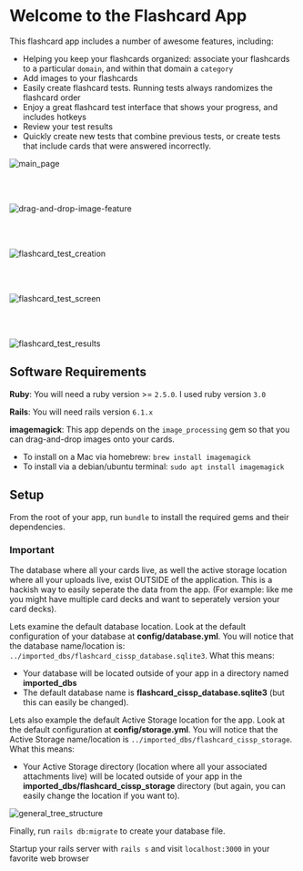 # Welcome to the Flashcard App
This flashcard app includes a number of awesome features, including:

- Helping you keep your flashcards organized: associate your flashcards to a particular `domain`, and within that domain a `category`
- Add images to your flashcards
- Easily create flashcard tests. Running tests always randomizes the flashcard order
- Enjoy a great flashcard test interface that shows your progress, and includes hotkeys
- Review your test results
- Quickly create new tests that combine previous tests, or create tests that include cards that were answered incorrectly.  

![main_page](https://user-images.githubusercontent.com/38234505/156952539-a250d8d6-65f9-4745-b253-f500704d5231.png)

<br>
<br>

![drag-and-drop-image-feature](https://user-images.githubusercontent.com/38234505/156952592-5f5eff3d-8e4a-49e1-b0fd-c86a30dd05f6.png)

<br>
<br>

![flashcard_test_creation](https://user-images.githubusercontent.com/38234505/156953163-c2355fc5-1042-4634-8405-5b7d9fa358a5.png)

<br>
<br>

![flashcard_test_screen](https://user-images.githubusercontent.com/38234505/156952755-1e0bcef4-e82b-47be-a577-716ca42fc4e1.png)

<br>
<br>

![flashcard_test_results](https://user-images.githubusercontent.com/38234505/156952782-e52457cb-8761-400e-80b5-13ecc7820db0.png)


## Software Requirements

**Ruby**: You will need a ruby version >= `2.5.0`. I used ruby version `3.0`

**Rails**: You will need rails version `6.1.x`

**imagemagick**: This app depends on the `image_processing` gem so that you can drag-and-drop images onto your cards. 
  - To install on a Mac via homebrew: `brew install imagemagick`
  - To install via a debian/ubuntu terminal: `sudo apt install imagemagick`


## Setup
From the root of your app, run `bundle` to install the required gems and their dependencies.

### Important
The database where all your cards live, as well the active storage location where all your uploads live, exist OUTSIDE of the application. This is a hackish way to easily seperate the data from the app. (For example: like me you might have multiple card decks and want to seperately version your card decks). 

Lets examine the default database location. Look at the default configuration of your database at **config/database.yml**.  You will notice that the database name/location is: `../imported_dbs/flashcard_cissp_database.sqlite3`. What this means:
- Your database will be located outside of your app in a directory named **imported_dbs**
- The default database name is **flashcard_cissp_database.sqlite3** (but this can easily be changed).

Lets also example the default Active Storage location for the app. Look at the default configuration at **config/storage.yml**. You will notice that the Active Storage name/location is `../imported_dbs/flashcard_cissp_storage`. What this means:
- Your Active Storage directory (location where all your associated attachments live) will be located outside of your app in the **imported_dbs/flashcard_cissp_storage** directory (but again, you can easily change the location if you want to).


![general_tree_structure](https://user-images.githubusercontent.com/38234505/156951845-fd0581f6-045d-49f7-8051-15ff906a6494.png)

Finally, run `rails db:migrate` to create your database file.

Startup your rails server with `rails s` and visit `localhost:3000` in your favorite web browser



